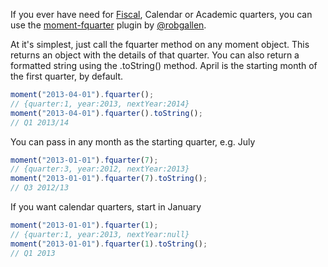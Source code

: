If you ever have need for [Fiscal](http://en.wikipedia.org/wiki/Fiscal_year), Calendar or Academic quarters, you can use the [moment-fquarter](https://github.com/robgallen/moment-fquarter) plugin by [@robgallen](https://github.com/robgallen).

At it's simplest, just call the fquarter method on any moment object. This returns an object with the details of that quarter. You can also return a formatted string using the .toString() method. April is the starting month of the first quarter, by default.

```javascript
moment("2013-04-01").fquarter();
// {quarter:1, year:2013, nextYear:2014}
moment("2013-04-01").fquarter().toString();
// Q1 2013/14
```

You can pass in any month as the starting quarter, e.g. July

```javascript
moment("2013-01-01").fquarter(7);
// {quarter:3, year:2012, nextYear:2013}
moment("2013-01-01").fquarter(7).toString();
// Q3 2012/13
```

If you want calendar quarters, start in January

```javascript
moment("2013-01-01").fquarter(1);
// {quarter:1, year:2013, nextYear:null}
moment("2013-01-01").fquarter(1).toString();
// Q1 2013
```
